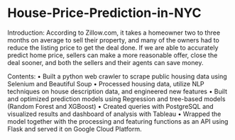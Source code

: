 # House-Price-Prediction-in-NYC

Introduction:
According to Zillow.com, it takes a homeowner two to three months on average to sell their property, and many of the owners had to reduce the listing price to get the deal done. If we are able to accurately predict home price, sellers can make a more reasonable offer, close the deal sooner, and both the sellers and their agents can save money.

Contents:
• Built a python web crawler to scrape public housing data using Selenium and Beautiful Soup
• Processed housing data, utilize NLP techniques on house description data, and engineered new features
• Built and optimized prediction models using Regression and tree-based models (Random Forest and XGBoost)
• Created queries with PostgreSQL and visualized results and dashboard of analysis with Tableau
• Wrapped the model together with the processing and featuring functions as an API using Flask and served it on Google Cloud Platform.
